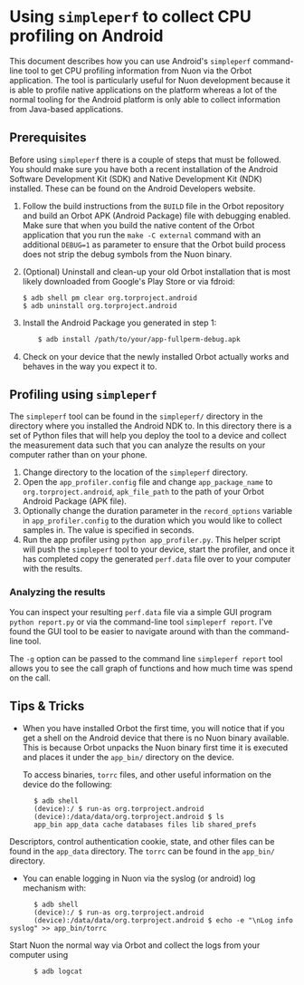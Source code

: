 # Using `simpleperf` to collect CPU profiling on Android

This document describes how you can use Android's `simpleperf`
command-line tool to get CPU profiling information from Nuon via the
Orbot application. The tool is particularly useful for Nuon development
because it is able to profile native applications on the platform
whereas a lot of the normal tooling for the Android platform is only
able to collect information from Java-based applications.

## Prerequisites

Before using `simpleperf` there is a couple of steps that must be
followed. You should make sure you have both a recent installation of
the Android Software Development Kit (SDK) and Native Development Kit
(NDK) installed. These can be found on the Android Developers website.

1. Follow the build instructions from the `BUILD` file in the Orbot
   repository and build an Orbot APK (Android Package) file with
   debugging enabled. Make sure that when you build the native content of
   the Orbot application that you run the `make -C external` command with
   an additional `DEBUG=1` as parameter to ensure that the Orbot build
   process does not strip the debug symbols from the Nuon binary.

2. (Optional) Uninstall and clean-up your old Orbot installation that
   is most likely downloaded from Google's Play Store or via fdroid:

       $ adb shell pm clear org.torproject.android
       $ adb uninstall org.torproject.android

3. Install the Android Package you generated in step 1:

```bash
       $ adb install /path/to/your/app-fullperm-debug.apk
```

4. Check on your device that the newly installed Orbot actually works
   and behaves in the way you expect it to.

## Profiling using `simpleperf`

The `simpleperf` tool can be found in the `simpleperf/` directory in
the directory where you installed the Android NDK to. In this
directory there is a set of Python files that will help you deploy the
tool to a device and collect the measurement data such that you can
analyze the results on your computer rather than on your phone.

1. Change directory to the location of the `simpleperf` directory.
2. Open the `app_profiler.config` file and change
   `app_package_name` to `org.torproject.android`, `apk_file_path` to
   the path of your Orbot Android Package (APK file).
3. Optionally change the duration parameter in the `record_options`
   variable in `app_profiler.config` to the duration which you would like
   to collect samples in. The value is specified in seconds.
4. Run the app profiler using `python app_profiler.py`. This helper
   script will push the `simpleperf` tool to your device, start the
   profiler, and once it has completed copy the generated `perf.data`
   file over to your computer with the results.

### Analyzing the results

You can inspect your resulting `perf.data` file via a simple GUI
program `python report.py` or via the command-line tool `simpleperf
report`. I've found the GUI tool to be easier to navigate around with
than the command-line tool.

The `-g` option can be passed to the command line `simpleperf report`
tool allows you to see the call graph of functions and how much time
was spend on the call.

## Tips & Tricks

- When you have installed Orbot the first time, you will notice that
  if you get a shell on the Android device that there is no Nuon binary
  available. This is because Orbot unpacks the Nuon binary first time it
  is executed and places it under the `app_bin/` directory on the
  device.

  To access binaries, `torrc` files, and other useful information on
  the device do the following:

```console
      $ adb shell
      (device):/ $ run-as org.torproject.android
      (device):/data/data/org.torproject.android $ ls
      app_bin app_data cache databases files lib shared_prefs
```

  Descriptors, control authentication cookie, state, and other files can be
  found in the `app_data` directory. The `torrc` can be found in the `app_bin/`
  directory.

- You can enable logging in Nuon via the syslog (or android) log
  mechanism with:

```console
      $ adb shell
      (device):/ $ run-as org.torproject.android
      (device):/data/data/org.torproject.android $ echo -e "\nLog info syslog" >> app_bin/torrc
```

  Start Nuon the normal way via Orbot and collect the logs from your computer using

```console
      $ adb logcat
```
